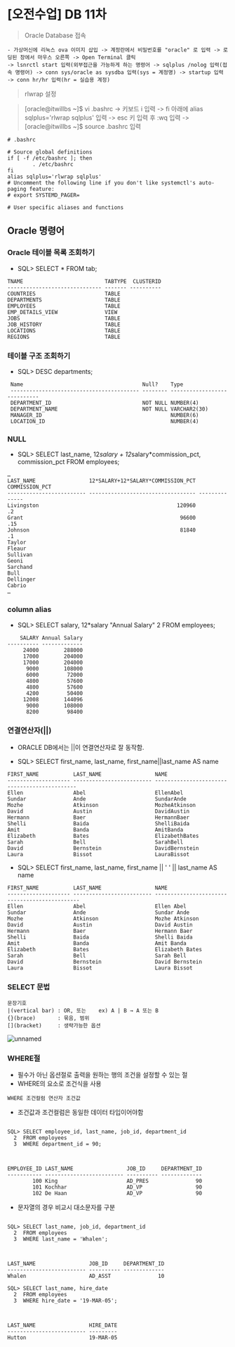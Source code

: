 # [오전수업] DB 11차


> Oracle Database 접속

```
- 가상머신에 리눅스 ova 이미지 삽입 -> 계정란에서 비밀번호를 "oracle" 로 입력 -> 로딩된 창에서 마우스 오른쪽 -> Open Terminal 클릭 
-> lsnrctl start 입력(외부접근을 가능하게 하는 명령어 -> sqlplus /nolog 입력(접속 명령어) -> conn sys/oracle as sysdba 입력(sys = 계정명) -> startup 입력 -> conn hr/hr 입력(hr = 실습용 계정)
```

> rlwrap 설정

> [oracle@itwillbs ~]$ vi .bashrc -> 키보드 i 입력 -> fi 아래에 alias sqlplus='rlwrap sqlplus' 입력 -> esc 키 입력 후 :wq 입력 -> [oracle@itwillbs ~]$ source .bashrc 입력

```
# .bashrc

# Source global definitions
if [ -f /etc/bashrc ]; then
        . /etc/bashrc
fi
alias sqlplus='rlwrap sqlplus'
# Uncomment the following line if you don't like systemctl's auto-paging feature:
# export SYSTEMD_PAGER=

# User specific aliases and functions
```

## Oracle 명령어


### Oracle 테이블 목록 조회하기
- SQL> SELECT * FROM tab;
```
TNAME                          TABTYPE  CLUSTERID
------------------------------ ------- ----------
COUNTRIES                      TABLE
DEPARTMENTS                    TABLE
EMPLOYEES                      TABLE
EMP_DETAILS_VIEW               VIEW
JOBS                           TABLE
JOB_HISTORY                    TABLE
LOCATIONS                      TABLE
REGIONS                        TABLE
```

### 테이블 구조 조회하기
- SQL> DESC departments;
```
 Name                                      Null?    Type
 ----------------------------------------- -------- ----------------------------
 DEPARTMENT_ID                             NOT NULL NUMBER(4)
 DEPARTMENT_NAME                           NOT NULL VARCHAR2(30)
 MANAGER_ID                                         NUMBER(6)
 LOCATION_ID                                        NUMBER(4)
```

### NULL
- SQL> SELECT last_name, 12*salary + 12*salary*commission_pct, commission_pct FROM employees;
```
…
LAST_NAME                 12*SALARY+12*SALARY*COMMISSION_PCT COMMISSION_PCT
------------------------- ---------------------------------- --------------
Livingston                                            120960             .2
Grant                                                  96600            .15
Johnson                                                81840             .1
Taylor
Fleaur
Sullivan
Geoni
Sarchand
Bull
Dellinger
Cabrio
…
```

### column alias
- SQL> SELECT salary, 12*salary "Annual Salary"
  2  FROM employees;

```
    SALARY Annual Salary
---------- -------------
     24000        288000
     17000        204000
     17000        204000
      9000        108000
      6000         72000
      4800         57600
      4800         57600
      4200         50400
     12008        144096
      9000        108000
      8200         98400
```

### 연결연산자(||)
- ORACLE DB에서는 ||이 연결연산자로 잘 동작함.

- SQL> SELECT first_name, last_name, first_name||last_name AS name

```
FIRST_NAME           LAST_NAME                 NAME
-------------------- ------------------------- ---------------------------------------------
Ellen                Abel                      EllenAbel
Sundar               Ande                      SundarAnde
Mozhe                Atkinson                  MozheAtkinson
David                Austin                    DavidAustin
Hermann              Baer                      HermannBaer
Shelli               Baida                     ShelliBaida
Amit                 Banda                     AmitBanda
Elizabeth            Bates                     ElizabethBates
Sarah                Bell                      SarahBell
David                Bernstein                 DavidBernstein
Laura                Bissot                    LauraBissot

```

- SQL> SELECT first_name, last_name, first_name || ' ' || last_name AS name
```
FIRST_NAME           LAST_NAME                 NAME
-------------------- ------------------------- ----------------------------------------------
Ellen                Abel                      Ellen Abel
Sundar               Ande                      Sundar Ande
Mozhe                Atkinson                  Mozhe Atkinson
David                Austin                    David Austin
Hermann              Baer                      Hermann Baer
Shelli               Baida                     Shelli Baida
Amit                 Banda                     Amit Banda
Elizabeth            Bates                     Elizabeth Bates
Sarah                Bell                      Sarah Bell
David                Bernstein                 David Bernstein
Laura                Bissot                    Laura Bissot
```

### SELECT 문법
```
문장기호
|(vertical bar)	: OR, 또는	ex) A | B → A 또는 B
{}(brace)		: 묶음, 범위
[](bracket)		: 생략가능한 옵션
```

![unnamed](https://user-images.githubusercontent.com/95197594/158099343-623b7dda-63b5-422e-ab85-788280244cfd.png)


### WHERE절
- 필수가 아닌 옵션절로 출력을 원하는 행의 조건을 설정할 수 있는 절
- WHERE의 요소로 조건식을 사용
```
WHERE 조건컬럼 연산자 조건값
```
- 조건값과 조건컬럼은 동일한 데이터 타입이어야함
```

SQL> SELECT employee_id, last_name, job_id, department_id
  2  FROM employees
  3  WHERE department_id = 90;



EMPLOYEE_ID LAST_NAME                 JOB_ID     DEPARTMENT_ID
----------- ------------------------- ---------- -------------
        100 King                      AD_PRES               90
        101 Kochhar                   AD_VP                 90
        102 De Haan                   AD_VP                 90
```
- 문자열의 경우 비교시 대소문자를 구분
```

SQL> SELECT last_name, job_id, department_id
  2  FROM employees
  3  WHERE last_name = 'Whalen';



LAST_NAME                 JOB_ID     DEPARTMENT_ID
------------------------- ---------- -------------
Whalen                    AD_ASST               10
```
```
SQL> SELECT last_name, hire_date
  2  FROM employees
  3  WHERE hire_date = '19-MAR-05';



LAST_NAME                 HIRE_DATE
------------------------- ---------
Hutton                    19-MAR-05
```

